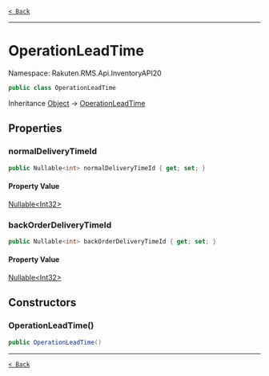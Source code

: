 [`< Back`](./)

---

# OperationLeadTime

Namespace: Rakuten.RMS.Api.InventoryAPI20

```csharp
public class OperationLeadTime
```

Inheritance [Object](https://docs.microsoft.com/en-us/dotnet/api/system.object) → [OperationLeadTime](./rakuten.rms.api.inventoryapi20.operationleadtime)

## Properties

### **normalDeliveryTimeId**

```csharp
public Nullable<int> normalDeliveryTimeId { get; set; }
```

#### Property Value

[Nullable&lt;Int32&gt;](https://docs.microsoft.com/en-us/dotnet/api/system.nullable-1)<br>

### **backOrderDeliveryTimeId**

```csharp
public Nullable<int> backOrderDeliveryTimeId { get; set; }
```

#### Property Value

[Nullable&lt;Int32&gt;](https://docs.microsoft.com/en-us/dotnet/api/system.nullable-1)<br>

## Constructors

### **OperationLeadTime()**

```csharp
public OperationLeadTime()
```

---

[`< Back`](./)
